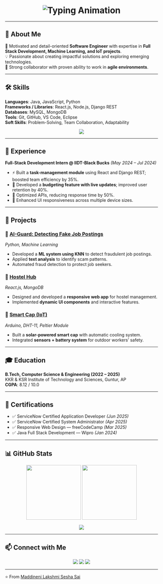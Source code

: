 <!-- Profile README for Maddineni Lakshmi Sesha Sai -->

<!-- Animated Header -->
<h1 align="center">
  <img src="https://readme-typing-svg.herokuapp.com?font=Roboto+Slab&size=26&duration=3000&pause=1000&color=00C7F7&center=true&vCenter=true&width=800&lines=Hi+👋,+I'm+Maddineni+Lakshmi+Sesha+Sai!;Software+Engineer+%7C+Full+Stack+Developer;Always+Learning+%26+Building+Innovations" alt="Typing Animation" />
</h1>

---

## 🚀 About Me  

🌟 Motivated and detail-oriented **Software Engineer** with expertise in **Full Stack Development, Machine Learning, and IoT projects**.  
💡 Passionate about creating impactful solutions and exploring emerging technologies.  
🤝 Strong collaborator with proven ability to work in **agile environments**.  

---

## 🛠️ Skills  

**Languages**: Java, JavaScript, Python  
**Frameworks / Libraries**: React.js, Node.js, Django REST  
**Databases**: MySQL, MongoDB  
**Tools**: Git, GitHub, VS Code, Eclipse  
**Soft Skills**: Problem-Solving, Team Collaboration, Adaptability  

<p align="center">
  <img src="https://skillicons.dev/icons?i=java,js,react,nodejs,python,mysql,mongodb,git,github,vscode,eclipse" />
</p>

---

## 💼 Experience  

**Full-Stack Development Intern @ IIDT-Black Bucks** *(May 2024 – Jul 2024)*  
- ⚡ Built a **task-management module** using React and Django REST; boosted team efficiency by 35%.  
- 💸 Developed a **budgeting feature with live updates**; improved user retention by 40%.  
- 🚀 Optimized APIs, reducing response time by 50%.  
- 📱 Enhanced UI responsiveness across multiple device sizes.  

---

## 📂 Projects  

### 🔹 [AI-Guard: Detecting Fake Job Postings](#)
*Python, Machine Learning*  
- Developed a **ML system using KNN** to detect fraudulent job postings.  
- Applied **text analysis** to identify scam patterns.  
- Automated fraud detection to protect job seekers.  

### 🔹 [Hostel Hub](#)
*React.js, MongoDB*  
- Designed and developed a **responsive web app** for hostel management.  
- Implemented **dynamic UI components** and interactive features.  

### 🔹 [Smart Cap (IoT)](#)
*Arduino, DHT-11, Peltier Module*  
- Built a **solar-powered smart cap** with automatic cooling system.  
- Integrated **sensors + battery system** for outdoor workers’ safety.  

---

## 🎓 Education  

**B.Tech, Computer Science & Engineering (2022 – 2025)**  
KKR & KSR Institute of Technology and Sciences, Guntur, AP  
**CGPA**: 8.12 / 10.0  

---

## 📜 Certifications  

- ✅ ServiceNow Certified Application Developer *(Jun 2025)*  
- ✅ ServiceNow Certified System Administrator *(Apr 2025)*  
- ✅ Responsive Web Design — freeCodeCamp *(Mar 2025)*  
- ✅ Java Full Stack Development — Wipro *(Jan 2024)*  

---

## 📊 GitHub Stats  

<p align="center">
  <img src="https://github-readme-stats.vercel.app/api?username=SeshaSai07&show_icons=true&theme=radical" height="180" />
  <img src="https://github-readme-stats.vercel.app/api/top-langs/?username=SeshaSai07&layout=compact&theme=radical" height="180" />
</p>

<p align="center">
  <img src="https://github-readme-activity-graph.vercel.app/graph?username=SeshaSai07&bg_color=1a1b27&color=70a5fd&line=38bdae&point=ffffff&area=true&hide_border=true" />
</p>

---

## 📫 Connect with Me  

<p align="center">
  <a href="mailto:maddinenilakshmiseshasai@gmail.com"><img src="https://img.shields.io/badge/Email-D14836?style=for-the-badge&logo=gmail&logoColor=white"/></a>
  <a href="https://www.linkedin.com/in/lakshmi-sesha-sai-maddineni-688648257/"><img src="https://img.shields.io/badge/LinkedIn-0077B5?style=for-the-badge&logo=linkedin&logoColor=white"/></a>
  <a href="https://github.com/SeshaSai07"><img src="https://img.shields.io/badge/GitHub-000000?style=for-the-badge&logo=github&logoColor=white"/></a>
</p>

---

⭐️ From [Maddineni Lakshmi Sesha Sai](https://github.com/SeshaSai07)  
